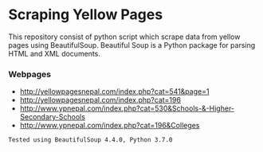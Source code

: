 # Scraping Yellow Pages

This repository consist of python script which scrape data from yellow pages using BeautifulSoup. Beautiful Soup is a Python package for parsing HTML and XML documents.

### Webpages

- http://yellowpagesnepal.com/index.php?cat=541&page=1
- http://yellowpagesnepal.com/index.php?cat=196
- http://www.ypnepal.com/index.php?cat=530&Schools-&-Higher-Secondary-Schools
- http://www.ypnepal.com/index.php?cat=196&Colleges

```Tested using BeautifulSoup 4.4.0, Python 3.7.0```
